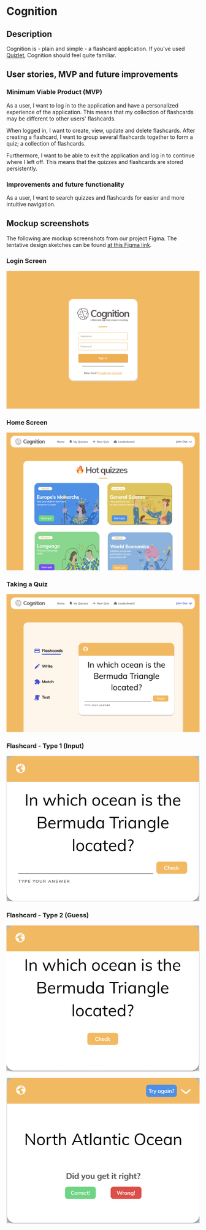 # Cognition

## Description

Cognition is - plain and simple - a flashcard application. If you've used [Quizlet](https://quizlet.com/), Cognition
should feel quite familiar.

## User stories, MVP and future improvements

### Minimum Viable Product (MVP)

As a user, I want to log in to the application and have a personalized experience of the application. This means that my
collection of flashcards may be different to other users' flashcards.

When logged in, I want to create, view, update and delete flashcards. After creating a flashcard, I want to group
several flashcards together to form a quiz; a collection of flashcards.

Furthermore, I want to be able to exit the application and log in to continue where I left off. This means that the
quizzes and flashcards are stored persistently.

### Improvements and future functionality

As a user, I want to search quizzes and flashcards for easier and more intuitive navigation.

## Mockup screenshots

The following are mockup screenshots from our project Figma. The tentative design sketches can be
found [at this Figma link](https://www.figma.com/file/dlrynKyn3KHJIdElsM12CB/Cognition-Design?node-id=0%3A1).

### Login Screen

![Login Screen](../docs/release1/img/login_screen.png)

### Home Screen

![Home Screen](../docs/release1/img/home_screen.png)

### Taking a Quiz

![Quiz Screen](../docs/release1/img/quiz_screen.png)

### Flashcard - Type 1 (Input)

![Flashcard - Type 1 (Input)](../docs/release1/img/flashcard_1.png)

### Flashcard - Type 2 (Guess)

![Flashcard - Type 2 (Input)](../docs/release1/img/flashcard_2_1.png)

![Flashcard - Type 2 (Input)](../docs/release1/img/flashcard_2_2.png)
